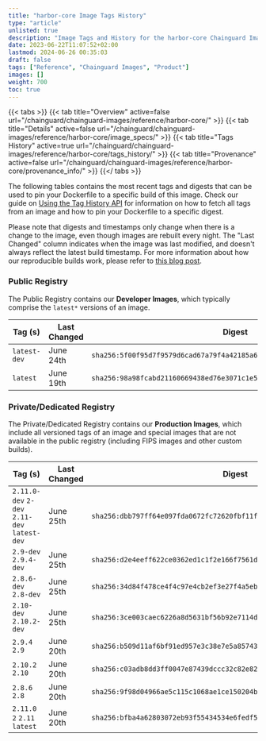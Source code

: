 ```yaml
---
title: "harbor-core Image Tags History"
type: "article"
unlisted: true
description: "Image Tags and History for the harbor-core Chainguard Image"
date: 2023-06-22T11:07:52+02:00
lastmod: 2024-06-26 00:35:03
draft: false
tags: ["Reference", "Chainguard Images", "Product"]
images: []
weight: 700
toc: true
---
```


{{< tabs >}}
{{< tab title="Overview" active=false url="/chainguard/chainguard-images/reference/harbor-core/" >}}
{{< tab title="Details" active=false url="/chainguard/chainguard-images/reference/harbor-core/image_specs/" >}}
{{< tab title="Tags History" active=true url="/chainguard/chainguard-images/reference/harbor-core/tags_history/" >}}
{{< tab title="Provenance" active=false url="/chainguard/chainguard-images/reference/harbor-core/provenance_info/" >}}
{{</ tabs >}}

The following tables contains the most recent tags and digests that can be used to pin your Dockerfile to a specific build of this image. Check our guide on [Using the Tag History API](/chainguard/chainguard-images/using-the-tag-history-api/) for information on how to fetch all tags from an image and how to pin your Dockerfile to a specific digest.

Please note that digests and timestamps only change when there is a change to the image, even though images are rebuilt every night. The "Last Changed" column indicates when the image was last modified, and doesn't always reflect the latest build timestamp. For more information about how our reproducible builds work, please refer to [this blog post](https://www.chainguard.dev/unchained/reproducing-chainguards-reproducible-image-builds).

### Public Registry
The Public Registry contains our **Developer Images**, which typically comprise the `latest*` versions of an image.

| Tag (s)       | Last Changed | Digest                                                                    |
|---------------|--------------|---------------------------------------------------------------------------|
|  `latest-dev` | June 24th    | `sha256:5f00f95d7f9579d6cad67a79f4a42185a680440d09f6050e457eb2c92dbfc47d` |
|  `latest`     | June 19th    | `sha256:98a98fcabd21160669438ed76e3071c1e598bc03afb6e399b47abc04a801cf54` |


### Private/Dedicated Registry
The Private/Dedicated Registry contains our **Production Images**, which include all versioned tags of an image and special images that are not available in the public registry (including FIPS images and other custom builds).

| Tag (s)                                       | Last Changed | Digest                                                                    |
|-----------------------------------------------|--------------|---------------------------------------------------------------------------|
|  `2.11.0-dev` `2-dev` `2.11-dev` `latest-dev` | June 25th    | `sha256:dbb797ff64e097fda0672fc72620fbf11fcfc029d4b37af3206727707880fd5a` |
|  `2.9-dev` `2.9.4-dev`                        | June 25th    | `sha256:d2e4eeff622ce0362ed1c1f2e166f7561d4c5b013696524cd78cbc8bb7449cb6` |
|  `2.8.6-dev` `2.8-dev`                        | June 25th    | `sha256:34d84f478ce4f4c97e4cb2ef3e27f4a5ebb6e31cd90d7991e75d1c8cd7f4b8ae` |
|  `2.10-dev` `2.10.2-dev`                      | June 25th    | `sha256:3ce003caec6226a8d5631bf56b92e7114d70d62a994f6de110003d95d8641648` |
|  `2.9.4` `2.9`                                | June 20th    | `sha256:b509d11af6bf91ed957e3c38e7e5a8574341edc280b005e248d7076b0668761f` |
|  `2.10.2` `2.10`                              | June 20th    | `sha256:c03adb8dd3ff0047e87439dccc32c82e82e9a66d228a14c3737825cf63164f93` |
|  `2.8.6` `2.8`                                | June 20th    | `sha256:9f98d04966ae5c115c1068ae1ce150204b726dd0cc16d115a7004a79aec73c3a` |
|  `2.11.0` `2` `2.11` `latest`                 | June 20th    | `sha256:bfba4a62803072eb93f55434534e6fedf5c0ff779452dfd51faaeb8a5d8fed96` |

